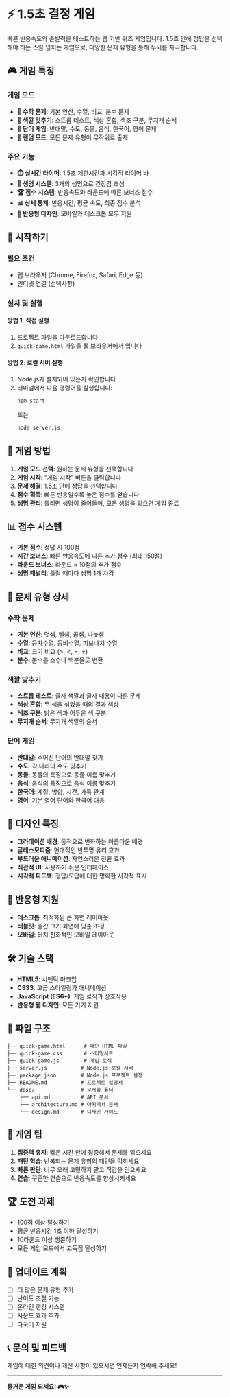 # ⚡ 1.5초 결정 게임

빠른 반응속도와 순발력을 테스트하는 웹 기반 퀴즈 게임입니다. 1.5초 안에 정답을 선택해야 하는 스릴 넘치는 게임으로, 다양한 문제 유형을 통해 두뇌를 자극합니다.

## 🎮 게임 특징

### 게임 모드
- **🔢 수학 문제**: 기본 연산, 수열, 비교, 분수 문제
- **🎨 색깔 맞추기**: 스트룹 테스트, 색상 혼합, 색조 구분, 무지개 순서
- **📝 단어 게임**: 반대말, 수도, 동물, 음식, 한국어, 영어 문제
- **🎲 랜덤 모드**: 모든 문제 유형이 무작위로 출제

### 주요 기능
- **⏱️ 실시간 타이머**: 1.5초 제한시간과 시각적 타이머 바
- **💖 생명 시스템**: 3개의 생명으로 긴장감 조성
- **🏆 점수 시스템**: 반응속도와 라운드에 따른 보너스 점수
- **📊 상세 통계**: 반응시간, 평균 속도, 최종 점수 분석
- **📱 반응형 디자인**: 모바일과 데스크톱 모두 지원

## 🚀 시작하기

### 필요 조건
- 웹 브라우저 (Chrome, Firefox, Safari, Edge 등)
- 인터넷 연결 (선택사항)

### 설치 및 실행

#### 방법 1: 직접 실행
1. 프로젝트 파일을 다운로드합니다
2. `quick-game.html` 파일을 웹 브라우저에서 엽니다

#### 방법 2: 로컬 서버 실행
1. Node.js가 설치되어 있는지 확인합니다
2. 터미널에서 다음 명령어를 실행합니다:
   ```bash
   npm start
   ```
   또는
   ```bash
   node server.js
   ```

## 🎯 게임 방법

1. **게임 모드 선택**: 원하는 문제 유형을 선택합니다
2. **게임 시작**: "게임 시작" 버튼을 클릭합니다
3. **문제 해결**: 1.5초 안에 정답을 선택합니다
4. **점수 획득**: 빠른 반응일수록 높은 점수를 얻습니다
5. **생명 관리**: 틀리면 생명이 줄어들며, 모든 생명을 잃으면 게임 종료

## 📊 점수 시스템

- **기본 점수**: 정답 시 100점
- **시간 보너스**: 빠른 반응속도에 따른 추가 점수 (최대 150점)
- **라운드 보너스**: 라운드 × 10점의 추가 점수
- **생명 패널티**: 틀릴 때마다 생명 1개 차감

## 🧠 문제 유형 상세

### 수학 문제
- **기본 연산**: 덧셈, 뺄셈, 곱셈, 나눗셈
- **수열**: 등차수열, 등비수열, 피보나치 수열
- **비교**: 크기 비교 (>, <, =, ≠)
- **분수**: 분수를 소수나 백분율로 변환

### 색깔 맞추기
- **스트룹 테스트**: 글자 색깔과 글자 내용이 다른 문제
- **색상 혼합**: 두 색을 섞었을 때의 결과 색상
- **색조 구분**: 밝은 색과 어두운 색 구분
- **무지개 순서**: 무지개 색깔의 순서

### 단어 게임
- **반대말**: 주어진 단어의 반대말 찾기
- **수도**: 각 나라의 수도 맞추기
- **동물**: 동물의 특징으로 동물 이름 맞추기
- **음식**: 음식의 특징으로 음식 이름 맞추기
- **한국어**: 계절, 방향, 시간, 가족 관계
- **영어**: 기본 영어 단어와 한국어 대응

## 🎨 디자인 특징

- **그라데이션 배경**: 동적으로 변화하는 아름다운 배경
- **글래스모피즘**: 현대적인 반투명 유리 효과
- **부드러운 애니메이션**: 자연스러운 전환 효과
- **직관적 UI**: 사용하기 쉬운 인터페이스
- **시각적 피드백**: 정답/오답에 대한 명확한 시각적 표시

## 📱 반응형 지원

- **데스크톱**: 최적화된 큰 화면 레이아웃
- **태블릿**: 중간 크기 화면에 맞춘 조정
- **모바일**: 터치 친화적인 모바일 레이아웃

## 🛠️ 기술 스택

- **HTML5**: 시맨틱 마크업
- **CSS3**: 고급 스타일링과 애니메이션
- **JavaScript (ES6+)**: 게임 로직과 상호작용
- **반응형 웹 디자인**: 모든 기기 지원

## 📁 파일 구조

```
├── quick-game.html      # 메인 HTML 파일
├── quick-game.css       # 스타일시트
├── quick-game.js        # 게임 로직
├── server.js           # Node.js 로컬 서버
├── package.json        # Node.js 프로젝트 설정
├── README.md           # 프로젝트 설명서
└── dosc/               # 문서화 폴더
    ├── api.md          # API 문서
    ├── architecture.md # 아키텍처 문서
    └── design.md       # 디자인 가이드
```

## 🎯 게임 팁

1. **집중력 유지**: 짧은 시간 안에 집중해서 문제를 읽으세요
2. **패턴 학습**: 반복되는 문제 유형의 패턴을 익히세요
3. **빠른 판단**: 너무 오래 고민하지 말고 직감을 믿으세요
4. **연습**: 꾸준한 연습으로 반응속도를 향상시키세요

## 🏆 도전 과제

- 100점 이상 달성하기
- 평균 반응시간 1초 이하 달성하기
- 10라운드 이상 생존하기
- 모든 게임 모드에서 고득점 달성하기

## 🔄 업데이트 계획

- [ ] 더 많은 문제 유형 추가
- [ ] 난이도 조절 기능
- [ ] 온라인 랭킹 시스템
- [ ] 사운드 효과 추가
- [ ] 다국어 지원

## 📞 문의 및 피드백

게임에 대한 의견이나 개선 사항이 있으시면 언제든지 연락해 주세요!

---

**즐거운 게임 되세요! 🎮✨**